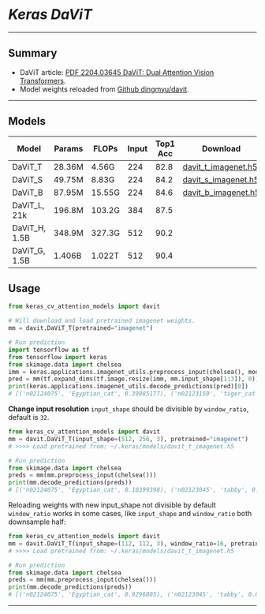 # ___Keras DaViT___
***

## Summary
  - DaViT article: [PDF 2204.03645 DaViT: Dual Attention Vision Transformers](https://arxiv.org/pdf/2204.03645.pdf).
  - Model weights reloaded from [Github dingmyu/davit](https://github.com/dingmyu/davit).
***

## Models
  | Model         | Params | FLOPs  | Input | Top1 Acc | Download |
  | ------------- | ------ | ------ | ----- | -------- | -------- |
  | DaViT_T       | 28.36M | 4.56G  | 224   | 82.8     | [davit_t_imagenet.h5](https://github.com/leondgarse/keras_cv_attention_models/releases/download/davit/davit_t_imagenet.h5) |
  | DaViT_S       | 49.75M | 8.83G  | 224   | 84.2     | [davit_s_imagenet.h5](https://github.com/leondgarse/keras_cv_attention_models/releases/download/davit/davit_s_imagenet.h5) |
  | DaViT_B       | 87.95M | 15.55G | 224   | 84.6     | [davit_b_imagenet.h5](https://github.com/leondgarse/keras_cv_attention_models/releases/download/davit/davit_b_imagenet.h5) |
  | DaViT_L, 21k  | 196.8M | 103.2G | 384   | 87.5     |          |
  | DaViT_H, 1.5B | 348.9M | 327.3G | 512   | 90.2     |          |
  | DaViT_G, 1.5B | 1.406B | 1.022T | 512   | 90.4     |          |
## Usage
  ```py
  from keras_cv_attention_models import davit

  # Will download and load pretrained imagenet weights.
  mm = davit.DaViT_T(pretrained="imagenet")

  # Run prediction
  import tensorflow as tf
  from tensorflow import keras
  from skimage.data import chelsea
  imm = keras.applications.imagenet_utils.preprocess_input(chelsea(), mode='torch') # Chelsea the cat
  pred = mm(tf.expand_dims(tf.image.resize(imm, mm.input_shape[1:3]), 0)).numpy()
  print(keras.applications.imagenet_utils.decode_predictions(pred)[0])
  # [('n02124075', 'Egyptian_cat', 0.39985177), ('n02123159', 'tiger_cat', 0.036589254), ...]
  ```
  **Change input resolution** `input_shape` should be divisible by `window_ratio`, default is `32`.
  ```py
  from keras_cv_attention_models import davit
  mm = davit.DaViT_T(input_shape=(512, 256, 3), pretrained="imagenet")
  # >>>> Load pretrained from: ~/.keras/models/davit_t_imagenet.h5

  # Run prediction
  from skimage.data import chelsea
  preds = mm(mm.preprocess_input(chelsea()))
  print(mm.decode_predictions(preds))
  # [('n02124075', 'Egyptian_cat', 0.10399398), ('n02123045', 'tabby', 0.010947623), ...]
  ```
  Reloading weights with new input_shape not divisible by default `window_ratio` works in some cases, like `input_shape` and `window_ratio` both downsample half:
  ```py
  from keras_cv_attention_models import davit
  mm = davit.DaViT_T(input_shape=(112, 112, 3), window_ratio=16, pretrained="imagenet")
  # >>>> Load pretrained from: ~/.keras/models/davit_t_imagenet.h5

  # Run prediction
  from skimage.data import chelsea
  preds = mm(mm.preprocess_input(chelsea()))
  print(mm.decode_predictions(preds))
  # [('n02124075', 'Egyptian_cat', 0.9296805), ('n02123045', 'tabby', 0.02081764), ...]
  ```
***
